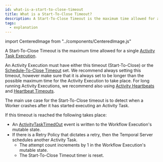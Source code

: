 ```yaml
---
id: what-is-a-start-to-close-timeout
title: What is a Start-To-Close Timeout?
description: A Start-To-Close Timeout is the maximum time allowed for a single Activity Task Execution.
tags:
  - explanation
---
```


import CenteredImage from "../components/CenteredImage.js"

A Start-To-Close Timeout is the maximum time allowed for a single [Activity Task Execution](/docs/content/what-is-an-activity-task-execution).

<CenteredImage
imagePath="/diagrams/start-to-close-timeout.svg"
imageSize="100"
title="Start To Close period"
/>

<CenteredImage
imagePath="/diagrams/start-to-close-timeout-with-retry.svg"
imageSize="100"
title="Start-To-Close period with retries"
/>

An Activity Execution must have either this timeout (Start-To-Close) or the [Schedule-To-Close Timeout](/docs/content/what-is-a-schedule-to-close-timeout) set.
We recommend always setting this timeout, however make sure that it is always set to be longer than the possible maximum time for the Activity Execution to take place.
For long running Activity Executions, we recommend also using [Activity Heartbeats](/docs/content/what-is-an-activity-heartbeat) and [Heartbeat Timeouts](/docs/content/what-is-a-heartbeat-timeout).

The main use case for the Start-To-Close timeout is to detect when a Worker crashes after it has started executing an Activity Task.

If this timeout is reached the following takes place:

- An [ActivityTaskTimedOut](/docs/temporal-explained/event-reference/#activitytasktimedout) event is written to the Workflow Execution's mutable state.
- If there is a Retry Policy that dictates a retry, then the Temporal Server schedules another Activity Task.
  - The attempt count increments by 1 in the Workflow Execution's mutable state.
  - The Start-To-Close Timeout timer is reset.
